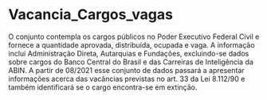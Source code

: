 # Vacancia_Cargos_vagas
O conjunto contempla os cargos públicos no Poder Executivo Federal Civil e fornece a quantidade aprovada, distribuída, ocupada e vaga.
A informação inclui Administração Direta, Autarquias e Fundações, excluindo-se dados sobre cargos do Banco Central do Brasil e das Carreiras de Inteligência da ABIN. A partir de 08/2021 esse conjunto de dados passará a apresentar informações acerca das vacâncias previstas no art. 33 da Lei 8.112/90 e também identificará se o cargo encontra-se em extinção.
